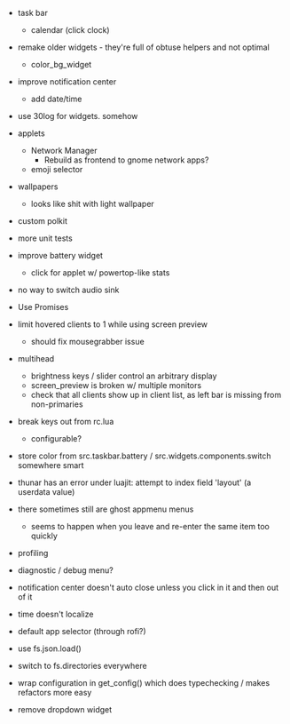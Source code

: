 
- task bar
	- calendar (click clock)

- remake older widgets - they're full of obtuse helpers and not optimal 
	- color_bg_widget

- improve notification center
	- add date/time

- use 30log for widgets. somehow

- applets
	- Network Manager
		- Rebuild as frontend to gnome network apps?
	- emoji selector

- wallpapers
	- looks like shit with light wallpaper

- custom polkit

- more unit tests

- improve battery widget
	 - click for applet w/ powertop-like stats

- no way to switch audio sink

- Use Promises

- limit hovered clients to 1 while using screen preview
	- should fix mousegrabber issue

- multihead
	- brightness keys / slider control an arbitrary display
	- screen_preview is broken w/ multiple monitors
	- check that all clients show up in client list, as left bar is missing from non-primaries

- break keys out from rc.lua
	- configurable?

- store color from src.taskbar.battery / src.widgets.components.switch somewhere smart

- thunar has an error under luajit: attempt to index field 'layout' (a userdata value)

- there sometimes still are ghost appmenu menus
	- seems to happen when you leave and re-enter the same item too quickly

- profiling

- diagnostic / debug menu?

- notification center doesn't auto close unless you click in it and then out of it

- time doesn't localize

- default app selector (through rofi?)

- use fs.json.load()

- switch to fs.directories everywhere

- wrap configuration in get_config() which does typechecking / makes refactors more easy

- remove dropdown widget